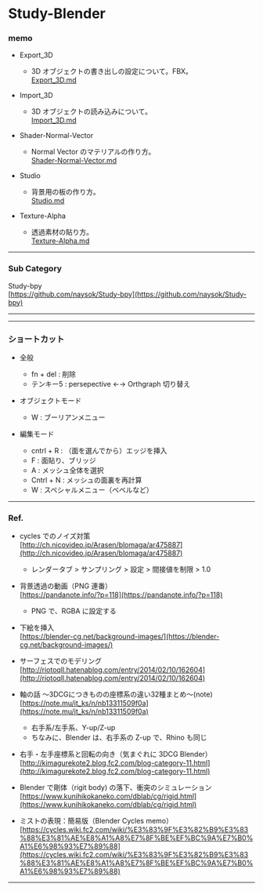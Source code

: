 # Study-Blender  



### memo  


- Export_3D  
  - 3D オブジェクトの書き出しの設定について。FBX。  
  [Export_3D.md](https://github.com/naysok/Study-Blender/blob/master/Export_3D/Export_3D.md)  


- Import_3D  
  - 3D オブジェクトの読み込みについて。  
  [Import_3D.md](https://github.com/naysok/Study-Blender/blob/master/Import_3D/Import_3D.md)  


- Shader-Normal-Vector  
  - Normal Vector のマテリアルの作り方。  
  [Shader-Normal-Vector.md](https://github.com/naysok/Study-Blender/blob/master/Shader-Normal-Vector/Shader-Normal-Vector.md)  


- Studio
  - 背景用の板の作り方。  
  [Studio.md](https://github.com/naysok/Study-Blender/blob/master/Studio/Studio.md)  


- Texture-Alpha  
  - 透過素材の貼り方。  
  [Texture-Alpha.md](https://github.com/naysok/Study-Blender/blob/master/Texture-Alpha/Texture-Alpha.md)  


---  


### Sub Category  

Study-bpy  
[https://github.com/naysok/Study-bpy](https://github.com/naysok/Study-bpy)  


---

---  


### ショートカット  

- 全般  
  - fn + del : 削除  
  - テンキー5 : persepective ←→ Orthgraph 切り替え

- オブジェクトモード  
  - W : ブーリアンメニュー  

- 編集モード
  - cntrl + R : （面を選んでから）エッジを挿入  
  - F : 面貼り、ブリッジ  
  - A : メッシュ全体を選択  
  - Cntrl + N : メッシュの面裏を再計算   
  - W : スペシャルメニュー（ベベルなど）  


---  


### Ref.  

- cycles でのノイズ対策  
[http://ch.nicovideo.jp/Arasen/blomaga/ar475887](http://ch.nicovideo.jp/Arasen/blomaga/ar475887)  
  - レンダータブ > サンプリング > 設定 > 間接値を制限 > 1.0  

- 背景透過の動画（PNG 連番）  
[https://pandanote.info/?p=118](https://pandanote.info/?p=118)  
  - PNG で、RGBA に設定する  

- 下絵を挿入  
[https://blender-cg.net/background-images/](https://blender-cg.net/background-images/)  

- サーフェスでのモデリング  
[http://riotoqll.hatenablog.com/entry/2014/02/10/162604](http://riotoqll.hatenablog.com/entry/2014/02/10/162604)  

- 軸の話 〜3DCGにつきものの座標系の違い32種まとめ〜(note)  
[https://note.mu/it_ks/n/nb13311509f0a](https://note.mu/it_ks/n/nb13311509f0a)  
  - 右手系/左手系、Y-up/Z-up  
  - ちなみに、Blender は、右手系の Z-up で、Rhino も同じ  


- 右手・左手座標系と回転の向き（気まぐれに 3DCG Blender）  
[http://kimagurekote2.blog.fc2.com/blog-category-11.html](http://kimagurekote2.blog.fc2.com/blog-category-11.html)  


- Blender で剛体（rigit body) の落下、衝突のシミュレーション  
[https://www.kunihikokaneko.com/dblab/cg/rigid.html](https://www.kunihikokaneko.com/dblab/cg/rigid.html)


- ミストの表現：簡易版（Blender Cycles memo）  
[https://cycles.wiki.fc2.com/wiki/%E3%83%9F%E3%82%B9%E3%83%88%E3%81%AE%E8%A1%A8%E7%8F%BE%EF%BC%9A%E7%B0%A1%E6%98%93%E7%89%88](https://cycles.wiki.fc2.com/wiki/%E3%83%9F%E3%82%B9%E3%83%88%E3%81%AE%E8%A1%A8%E7%8F%BE%EF%BC%9A%E7%B0%A1%E6%98%93%E7%89%88)

---